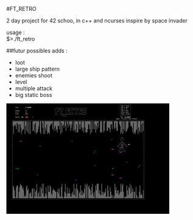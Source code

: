#FT_RETRO

2 day project for 42 schoo, in c++ and ncurses inspire by space invader

usage :<br/>
  $>./ft_retro

##futur possibles adds :
  - loot
  - large ship pattern
  - enemies shoot
  - level
  - multiple attack
  - big static boss
  
<img align="center" z_index=1000 src="https://github.com/DevRaph/divers/blob/master/spaceRetro/FT_RETRO.png" width="85%" />

